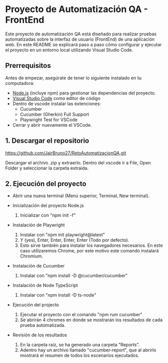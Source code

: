 # Proyecto de Automatización QA - FrontEnd

Este proyecto de automatización QA está diseñado para realizar pruebas automatizadas sobre la interfaz de usuario (FrontEnd) de una aplicación web. En este README se explicará paso a paso cómo configurar y ejecutar el proyecto en un entorno local utilizando Visual Studio Code.

## Prerrequisitos

Antes de empezar, asegúrate de tener lo siguiente instalado en tu computadora:

- [Node.js](https://nodejs.org/) (incluye npm) para gestionar las dependencias del proyecto.
- [Visual Studio Code](https://code.visualstudio.com/) como editor de código
- Dentro de vscode instalar las extenciones:
    - Cucumber
    - Cucumber (Gherkin) Full Support
    - Playwright Test for VSCode
- Cerrar y abrir nuevamente el VSCode.

## 1. Descargar el repositorio

https://github.com/JairBruno27/RetoAutomatizacionQA.git

Descargar el archivo .zip y extraerlo. Dentro del vscode ir a File, Open Folder y seleccionar la carpeta extraida.

## 2. Ejecución del proyecto

- Abrir una nueva terminal (Menú superior, Terminal, New terminal).
- Inicialización del proyecto Node.js

    1. Inicializar con "npm init -f"

- Instalación de Playwright

    1. Instalar con "npm init playwright@latest"
    2. Y (yes), Enter, Enter, Enter, Enter (Todo por defecto).
    3. Esto sirve también para instalar los navegadores necesarios. En este caso utilizaremos Chrome, por este motivo este comando instalará Chromium.

- Instalación de Cucumber

    1. Instalar con "npm install -D @cucumber/cucumber"

- Instalación de Node TypeScript

    1. Instalar con "npm install -D ts-node"

- Ejecución del projecto

    1. Ejecutar el proyecto con el comando "npm rum cucumber"
    2. Se abrirán 4 chromes en donde se mostrarán los resultados de cada prueba automatizada.

- Revisión de los resultados

    1. En la carpeta raiz, se ha generado una carpeta "Reports".
    2. Adentro hay un archivo llamado "cucumber-report", que al abrirlo mostrará el resumen de todos los escenarios ejecutados.
